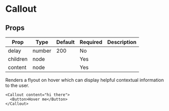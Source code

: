 Callout
=======


Props
-----

Prop                  | Type     | Default                   | Required | Description
--------------------- | -------- | ------------------------- | -------- | -----------
delay|number|200|No|
children|node||Yes|
content|node||Yes|

Renders a flyout on hover which can display helpful contextual information to the user.

```
<Callout content="hi there">
  <Button>Hover me</Button>
</Callout>
```
